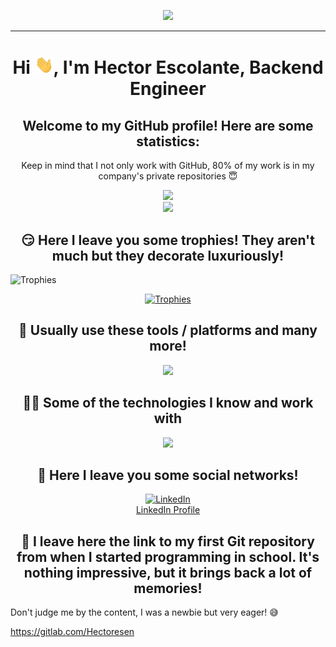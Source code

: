 <p align="center">
  <img src="https://github.com/thompsonemerson/thompsonemerson/raw/master/cover-thompson.png" height="200"/>
</p>
<hr>
<h1 align="center">Hi <img src="https://raw.githubusercontent.com/ABSphreak/ABSphreak/master/gifs/Hi.gif" width="30px">, I'm Hector Escolante, Backend Engineer</h1>

<h2 align="center">Welcome to my GitHub profile! Here are some statistics:</h2>  
<p align="center">Keep in mind that I not only work with GitHub, 80% of my work is in my company's private repositories 😇</p>

<div align="center">
  <img src="https://github-readme-stats.vercel.app/api?username=Hectoresen&show_icons=true&title_color=ffffff&icon_color=ff0000&text_color=ffffff&bg_color=000000"/>
  <br>
  <img src="https://github-readme-stats.vercel.app/api/top-langs/?username=Hectoresen&layout=compact&show_icons=true&title_color=ffffff&icon_color=ff0000&text_color=ffffff&bg_color=000000"/>
</div>

<h2 align="center"> 😏 Here I leave you some trophies! They aren't much but they decorate luxuriously! </h2> 

![Trophies](https://github-profile-trophy.vercel.app/?username=hectoresen&theme=onedark)

<p align="center">
  <a href="https://github.com/ryo-ma/github-profile-trophy">
    <img src="https://github-profile-trophy.vercel.app/?username=hectoresen&theme=onedark" alt="Trophies"/>
  </a>
</p>


<h2 align="center"> 🔧 Usually use these tools / platforms and many more! </h2>
<p align="center">
  <a href="https://skillicons.dev">
    <img src="https://skillicons.dev/icons?i=git,docker,aws,azure,gcp,firebase,netlify,bash,bitbucket,github,gitlab,npm,postman,replit,ubuntu,vscode" />
  </a>
</p>

<h2 align="center"> 🧑‍💻 Some of the technologies I know and work with </h2>
<p align="center">
  <a href="https://skillicons.dev">
    <img src="https://skillicons.dev/icons?i=sass,html,css,discordjs,js,ts,jest,jenkins,md,mongodb,mysql,nestjs,nodejs,php,postgres,react,redis,redux,sqlite,sentry,symfony,terraform,webpack,wordpress,yarn" />
  </a>
</p>

<h2 align="center"> 📱 Here I leave you some social networks! </h2>

<p align="center">
  <a href="https://www.linkedin.com/in/hector-escolante-enriquez">
    <img src="https://skillicons.dev/icons?i=linkedin" alt="LinkedIn" />
    <br>
    <span>LinkedIn Profile</span>
  </a>
</p>

<h2 align="center"> 💫 I leave here the link to my first Git repository from when I started programming in school. It's nothing impressive, but it brings back a lot of memories! </h2>
Don't judge me by the content, I was a newbie but very eager! 😅

https://gitlab.com/Hectoresen


<!--
**hectoresen/Hectoresen** is a ✨ _special_ ✨ repository because its `README.md` (this file) appears on your GitHub profile.

Here are some ideas to get you started:

- 🔭 I’m currently working on ...
- 🌱 I’m currently learning ...
- 👯 I’m looking to collaborate on ...
- 🤔 I’m looking for help with ...
- 💬 Ask me about ...
- 📫 How to reach me: ...
- 😄 Pronouns: ...
- ⚡ Fun fact: ...
-->
